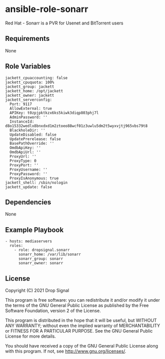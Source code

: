 # ansible-role-sonarr

Red Hat - Sonarr is a PVR for Usenet and BitTorrent users

## Requirements

None

## Role Variables

    jackett_cpuaccounting: false
    jackett_cpuquota: 100%
    jackett_group: jackett
    jackett_home: /opt/jackett
    jackett_owner: jackett
    jackett_serverconfig:
      Port: 9117
      AllowExternal: true
      APIKey: t0zpjpktkzx6ks5kiwk3diqp803phj7l
      AdminPassword: ''
      InstanceId: d8o15332wedlx8bnxdxd1m2ztoeo88wcf01z3uwlu5dm2t5wyxvjtj965vbs79t8
      BlackholeDir: ''
      UpdateDisabled: false
      UpdatePrerelease: false
      BasePathOverride: ''
      OmdbApiKey: ''
      OmdbApiUrl: ''
      ProxyUrl: ''
      ProxyType: 0
      ProxyPort: ''
      ProxyUsername: ''
      ProxyPassword: ''
      ProxyIsAnonymous: true
    jackett_shell: /sbin/nologin
    jackett_update: false

## Dependencies

None

## Example Playbook

    - hosts: mediaservers
      roles:
        - role: dropsignal.sonarr
          sonarr_home: /var/lib/sonarr
          sonarr_group: sonarr
          sonarr_owner: sonarr

## License

Copyright (C) 2021 Drop Signal

This program is free software: you can redistribute it and/or modify
it under the terms of the GNU General Public License as published by
the Free Software Foundation, version 2 of the License.

This program is distributed in the hope that it will be useful,
but WITHOUT ANY WARRANTY; without even the implied warranty of
MERCHANTABILITY or FITNESS FOR A PARTICULAR PURPOSE. See the
GNU General Public License for more details.

You should have received a copy of the GNU General Public License
along with this program. If not, see <http://www.gnu.org/licenses/>.
